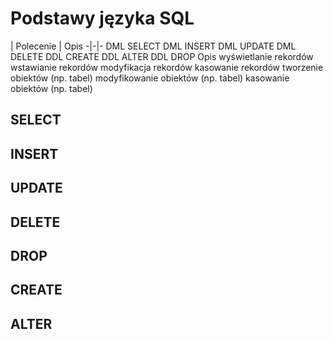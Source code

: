 # Podstawy języka SQL 

| Polecenie | Opis
-|-|-
DML SELECT DML INSERT DML UPDATE DML DELETE DDL CREATE DDL ALTER DDL DROP
Opis
wyświetlanie rekordów
wstawianie rekordów
modyfikacja rekordów
kasowanie rekordów
tworzenie obiektów (np. tabel) modyfikowanie obiektów (np. tabel) kasowanie obiektów (np. tabel)

## SELECT

## INSERT

## UPDATE

## DELETE

## DROP

## CREATE

## ALTER
